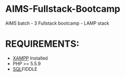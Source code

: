 # AIMS-Fullstack-Bootcamp
AIMS batch - 3 Fullstack bootcamp - LAMP stack


# REQUIREMENTS:
+ [XAMPP](https://www.apachefriends.org/index.html) Installed
+ PHP >= 5.5.9
+ [SQL](SQL.md)FIDDLE
